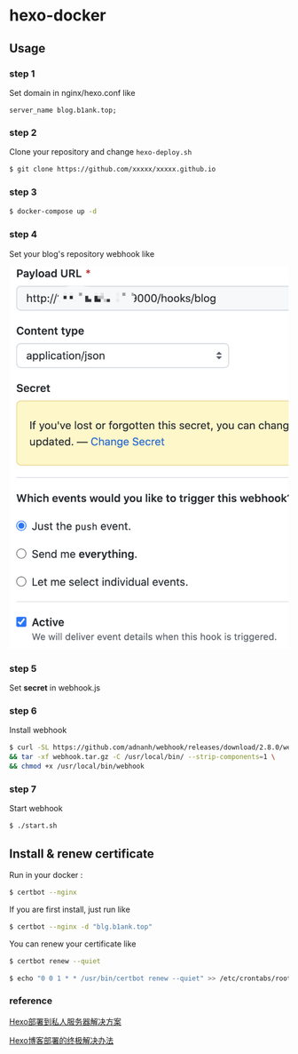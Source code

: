 # hexo-docker

## Usage

### step 1

Set domain in nginx/hexo.conf like

```
server_name blog.b1ank.top;
```

### step 2

Clone your repository and change `hexo-deploy.sh` 

```bash
$ git clone https://github.com/xxxxx/xxxxx.github.io
```

### step 3

```bash
$ docker-compose up -d
```

### step 4

Set your blog's repository webhook like

![image-20211020210146790](image-20211020210146790.png)

### step 5

Set **secret** in webhook.js

### step 6

Install webhook

```bash
$ curl -SL https://github.com/adnanh/webhook/releases/download/2.8.0/webhook-linux-amd64.tar.gz -o webhook.tar.gz \
&& tar -xf webhook.tar.gz -C /usr/local/bin/ --strip-components=1 \
&& chmod +x /usr/local/bin/webhook
```

### step 7

Start webhook

```bash
$ ./start.sh
```

## Install & renew certificate

Run in your docker :


```bash
$ certbot --nginx
```

If you are first install,  just run like

```bash
$ certbot --nginx -d "blg.b1ank.top"
```

You can renew your certificate like

```bash
$ certbot renew --quiet
```

```bash
$ echo "0 0 1 * * /usr/bin/certbot renew --quiet" >> /etc/crontabs/root
```

### reference

[Hexo部署到私人服务器解决方案](https://www.cnblogs.com/qmdx00/p/13472355.html)

[Hexo博客部署的终极解决办法](https://segmentfault.com/a/1190000040647484)

